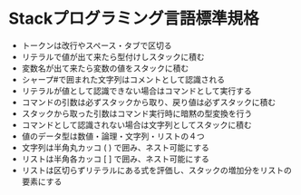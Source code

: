 # Stackプログラミング言語標準規格
-    トークンは改行やスペース・タブで区切る
-    リテラルで値が出て来たら型付けしスタックに積む
-    変数名が出て来たら変数の値をスタックに積む
-    シャープ#で囲まれた文字列はコメントとして認識される
-    リテラルが値として認識できない場合はコマンドとして実行する
-    コマンドの引数は必ずスタックから取り、戻り値は必ずスタックに積む
-    スタックから取った引数はコマンド実行時に暗黙の型変換を行う
-    コマンドとして認識されない場合は文字列としてスタックに積む
-    値のデータ型は数値・論理・文字列・リストの４つ
-    文字列は半角丸カッコ ( ) で囲み、ネスト可能にする
-    リストは半角各カッコ [ ] で囲み、ネスト可能にする
-    リストは区切らずリテラルにある式を評価し、スタックの増加分をリストの要素にする
